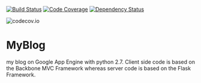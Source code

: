
[![Build Status](https://travis-ci.org/aarsakian/blog.svg?branch=major_rewrite_following_TDD_principles)](https://travis-ci.org/aarsakian/blog)
[![Code Coverage](https://img.shields.io/codecov/c/github/aarsakian/blog/major_rewrite_following_TDD_principles.svg)](https://codecov.io/github/aarsakian/blog?branch=major_rewrite_following_TDD_principles)
[![Dependency Status](https://dependencyci.com/github/aarsakian/blog/badge)](https://dependencyci.com/github/aarsakian/blog)

![codecov.io](https://codecov.io/github/aarsakian/blog/branch.svg?branch=major_rewrite_following_TDD_principles)

MyBlog
======

my blog on Google App Engine with python 2.7.
Client side code is based on the Backbone MVC Framework whereas server code is based on the Flask Framework.
